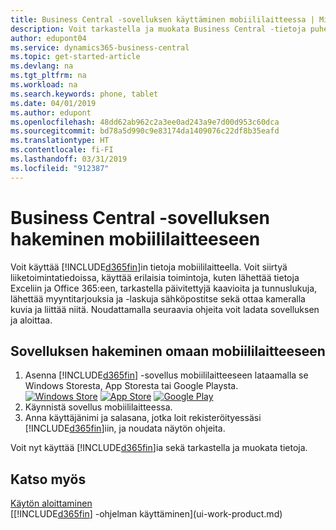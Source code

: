 ```yaml
---
title: Business Central -sovelluksen käyttäminen mobiililaitteessa | Microsoft Docs
description: Voit tarkastella ja muokata Business Central -tietoja puhelimessa tai tabletissa.
author: edupont04
ms.service: dynamics365-business-central
ms.topic: get-started-article
ms.devlang: na
ms.tgt_pltfrm: na
ms.workload: na
ms.search.keywords: phone, tablet
ms.date: 04/01/2019
ms.author: edupont
ms.openlocfilehash: 48dd62ab962c2a3ee0ad243a9e7d00d953c60dca
ms.sourcegitcommit: bd78a5d990c9e83174da1409076c22df8b35eafd
ms.translationtype: HT
ms.contentlocale: fi-FI
ms.lasthandoff: 03/31/2019
ms.locfileid: "912387"
---
```

# <a name="getting-business-central-on-your-mobile-device"></a>Business Central -sovelluksen hakeminen mobiililaitteeseen
Voit käyttää [!INCLUDE[d365fin](includes/d365fin_md.md)]in tietoja mobiililaitteella. Voit siirtyä liiketoimintatiedoissa, käyttää erilaisia toimintoja, kuten lähettää tietoja Exceliin ja Office 365:een, tarkastella päivitettyjä kaavioita ja tunnuslukuja, lähettää myyntitarjouksia ja -laskuja sähköpostitse sekä ottaa kameralla kuvia ja liittää niitä. Noudattamalla seuraavia ohjeita voit ladata sovelluksen ja aloittaa.

## <a name="to-get-the-app-on-my-mobile-device"></a>Sovelluksen hakeminen omaan mobiililaitteeseen
1. Asenna [!INCLUDE[d365fin](includes/d365fin_md.md)] -sovellus mobiililaitteeseen lataamalla se Windows Storesta, App Storesta tai Google Playsta.  
[![Windows Store](./media/install-mobile-app/windowsstore.png)](https://go.microsoft.com/fwlink/?LinkId=734848)
[![App Store](./media/install-mobile-app/appstore.png)](https://go.microsoft.com/fwlink/?LinkId=734847) [![Google Play](./media/install-mobile-app/googleplay.png)](https://go.microsoft.com/fwlink/?LinkId=734849)  
2. Käynnistä sovellus mobiililaitteessa.
3. Anna käyttäjänimi ja salasana, jotka loit rekisteröityessäsi [!INCLUDE[d365fin](includes/d365fin_md.md)]iin, ja noudata näytön ohjeita.

Voit nyt käyttää [!INCLUDE[d365fin](includes/d365fin_md.md)]ia sekä tarkastella ja muokata tietoja.

## <a name="see-also"></a>Katso myös
[Käytön aloittaminen](product-get-started.md)  
[[!INCLUDE[d365fin](includes/d365fin_md.md)] -ohjelman käyttäminen](ui-work-product.md)  
